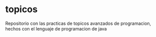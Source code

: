 # topicos
Repositorio con las practicas de topicos avanzados de programacion, hechos con el lenguaje de programacion de java
